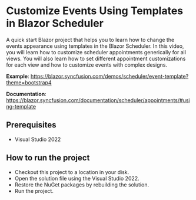 # Customize Events Using Templates in Blazor Scheduler

A quick start Blazor project that helps you to learn how to change the events appearance using templates in the Blazor Scheduler. In this video, you will learn how to customize scheduler appointments generically for all views. You will also learn how to set different appointment customizations for each view and how to customize events with complex designs.

**Example**: https://blazor.syncfusion.com/demos/scheduler/event-template?theme=bootstrap4 

**Documentation**: https://blazor.syncfusion.com/documentation/scheduler/appointments/#using-template 

## Prerequisites

* Visual Studio 2022

## How to run the project

* Checkout this project to a location in your disk.
* Open the solution file using the Visual Studio 2022.
* Restore the NuGet packages by rebuilding the solution.
* Run the project.